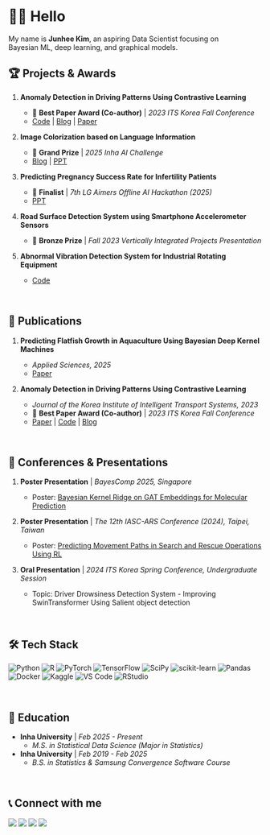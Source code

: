 # 👋🏻 Hello

<p align="left">My name is <b>Junhee Kim</b>, an aspiring Data Scientist focusing on<br>Bayesian ML, deep learning, and graphical models.</p>



## 🏆 Projects & Awards

1.  **Anomaly Detection in Driving Patterns Using Contrastive Learning**
    - 🥇 **Best Paper Award (Co-author)** | *2023 ITS Korea Fall Conference*
    - [Code](https://github.com/LilMae/CarVibration) | [Blog](https://joon0390.github.io/project_1/) | [Paper](http://journal.kits.or.kr/journal/viewPDF.php?key=zPGluqiY/ZA=)

2.  **Image Colorization based on Language Information**
    - 🥇 **Grand Prize** | *2025 Inha AI Challenge*
    - [Blog](https://heekim.notion.site/2025-Team-Posterior-253703566e4580308d53de551844661d?pvs=73) | [PPT](files/2025_INHA_POSTERIOR.pdf)
    
3.  **Predicting Pregnancy Success Rate for Infertility Patients**
    - 🏅 **Finalist** | *7th LG Aimers Offline AI Hackathon (2025)*
    - [PPT](files/LGaimers.pdf)

4.  **Road Surface Detection System using Smartphone Accelerometer Sensors**
    - 🥉 **Bronze Prize** | *Fall 2023 Vertically Integrated Projects Presentation*

5.  **Abnormal Vibration Detection System for Industrial Rotating Equipment**
    - [Code](https://github.com/joon0390/Edge-Computing)

<br>

## 📜 Publications

1.  **Predicting Flatfish Growth in Aquaculture Using Bayesian Deep Kernel Machines**
    - *Applied Sciences, 2025*
    - [Paper](files/applsci-15-09487-with-cover.pdf)

2.  **Anomaly Detection in Driving Patterns Using Contrastive Learning**
    - *Journal of the Korea Institute of Intelligent Transport Systems, 2023*
    - 🥇 **Best Paper Award (Co-author)** | *2023 ITS Korea Fall Conference*
    - [Paper](http://journal.kits.or.kr/journal/viewPDF.php?key=zPGluqiY/ZA=) | [Code](https://github.com/LilMae/CarVibration) | [Blog](https://joon0390.github.io/project_1/)

<br>

## 📰 Conferences & Presentations

1.  **Poster Presentation** | *BayesComp 2025, Singapore*
    - Poster: [Bayesian Kernel Ridge on GAT Embeddings for Molecular Prediction](files/BayesComp2025_BayesKernelGAT.pdf)
    
2.  **Poster Presentation** | *The 12th IASC-ARS Conference (2024), Taipei, Taiwan*
    - Poster: [Predicting Movement Paths in Search and Rescue Operations Using RL](files/IASC-ARS_DQN.pdf)
    
3.  **Oral Presentation** | *2024 ITS Korea Spring Conference, Undergraduate Session*
    - Topic: Driver Drowsiness Detection System - Improving SwinTransformer Using Salient object detection

<br>

## 🛠️ Tech Stack

<p align="left">
  <img src="https://img.shields.io/badge/python-3670A0?style=for-the-badge&logo=python&logoColor=ffdd54" alt="Python"/>
  <img src="https://img.shields.io/badge/r-%23276DC3.svg?style=for-the-badge&logo=r&logoColor=white" alt="R"/>
  <img src="https://img.shields.io/badge/PyTorch-%23EE4C2C.svg?style=for-the-badge&logo=PyTorch&logoColor=white" alt="PyTorch"/>
  <img src="https://img.shields.io/badge/TensorFlow-%23FF6F00.svg?style=for-the-badge&logo=TensorFlow&logoColor=white" alt="TensorFlow"/>
  <img src="https://img.shields.io/badge/SciPy-%230C55A5.svg?style=for-the-badge&logo=scipy&logoColor=%white" alt="SciPy"/>
  <img src="https://img.shields.io/badge/scikit--learn-%23F7931E.svg?style=for-the-badge&logo=scikit-learn&logoColor=white" alt="scikit-learn"/>
  <img src="https://img.shields.io/badge/pandas-%23150458.svg?style=for-the-badge&logo=pandas&logoColor=white" alt="Pandas"/>
  <img src="https://img.shields.io/badge/docker-%230db7ed.svg?style=for-the-badge&logo=docker&logoColor=white" alt="Docker"/>
  <img src="https://img.shields.io/badge/Kaggle-035a7d?style=for-the-badge&logo=kaggle&logoColor=white" alt="Kaggle"/>
  <img src="https://img.shields.io/badge/Visual%20Studio%20Code-0078d7.svg?style=for-the-badge&logo=visual-studio-code&logoColor=white" alt="VS Code"/>
  <img src="https://img.shields.io/badge/RStudio-4285F4?style=for-the-badge&logo=rstudio&logoColor=white" alt="RStudio"/>
</p>

<br>

## 🏫 Education

-   **Inha University** | *Feb 2025 - Present*
    -   *M.S. in Statistical Data Science (Major in Statistics)*
-   **Inha University** | *Feb 2019 - Feb 2025*
    -   *B.S. in Statistics & Samsung Convergence Software Course*

<br>

## 📞 Connect with me

<p align="left">
  <a href="https://github.com/joon0390" target="_blank"><img src="https://img.shields.io/badge/GitHub-181717?style=for-the-badge&logo=github&logoColor=white"/></a>
  <a href="https://www.linkedin.com/in/junhee-kim-08695a352" target="_blank"><img src="https://img.shields.io/badge/LinkedIn-0A66C2?style=for-the-badge&logo=linkedin&logoColor=white"/></a>
  <a href="mailto:kim8881472@gmail.com"><img src="https://img.shields.io/badge/Email-EA4335?style=for-the-badge&logo=gmail&logoColor=white"/></a>
  <a href="https://joon0390.github.io" target="_blank"><img src="https://img.shields.io/badge/Blog-FC4F08?style=for-the-badge&logo=velog&logoColor=white"/></a>
</p>
